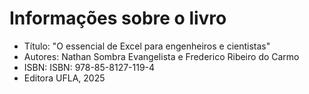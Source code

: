 # Informações sobre o livro
* Título: "O essencial de Excel para engenheiros e cientistas"  
* Autores: Nathan Sombra Evangelista e Frederico Ribeiro do Carmo  
* ISBN: ISBN: 978-85-8127-119-4 
* Editora UFLA, 2025  

